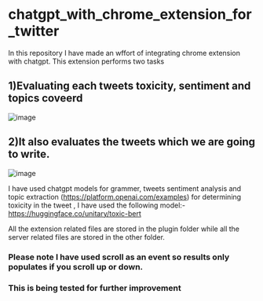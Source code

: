 # chatgpt_with_chrome_extension_for_twitter
In this repository I have made an wffort of integrating chrome extension with chatgpt. This extension performs two tasks
## 1)Evaluating each tweets toxicity, sentiment and topics coveerd

![image](https://user-images.githubusercontent.com/22698201/223541189-d4f0dd11-60f9-43ed-af04-25c3a0af8cbd.png)

## 2)It also evaluates the tweets which we are going to write.

![image](https://user-images.githubusercontent.com/22698201/223541816-f98afba1-4281-4095-a0d0-a06405169fc3.png)


I have used chatgpt models for grammer, tweets sentiment analysis and topic extraction
(https://platform.openai.com/examples)
for determining toxicity in the tweet , I have used the following model:-
https://huggingface.co/unitary/toxic-bert

All the extension related files are stored in the plugin folder while all the server related files are stored in the other folder.
### Please note I have used scroll as an event so results only populates if you scroll up or down.
### This is being tested for further improvement
